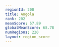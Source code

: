 ```yaml
---
regionId: 200
title: Angola
rank: 202
meanScore: 57.89
globalMeanScore: 68.78
numRegions: 220
layout: region_score
---
```

